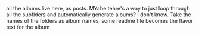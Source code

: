all the albums live here, as posts.  MYabe tehre's a way to just loop through all the subflders and automatically generate albums?  I don't know.  Take the names of the folders as album names, some readme file becomes the flavor text for the album